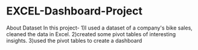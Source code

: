 # EXCEL-Dashboard-Project
About Dataset
In this project- 
1)I used a dataset of a company's bike sales, cleaned the data in Excel. 
2)created some pivot tables of interesting insights. 
3)used the pivot tables to create a dashboard
